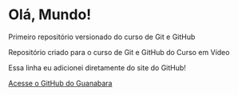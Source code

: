 # Olá, Mundo!
Primeiro repositório versionado do curso de Git e GitHub

Repositório criado para o curso de Git e GitHub do Curso em Vídeo

Essa linha eu adicionei diretamente do site do GitHub!

[Acesse o GitHub do Guanabara](https://github.com/gustavoguanabara)
